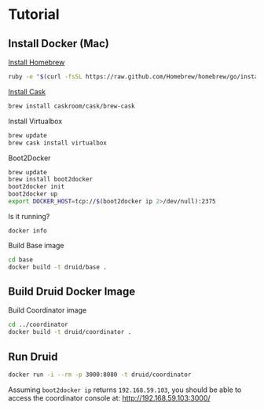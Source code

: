 # Tutorial

## Install Docker (Mac)

[Install Homebrew](http://brew.sh/#install)

```sh
ruby -e "$(curl -fsSL https://raw.github.com/Homebrew/homebrew/go/install)"
```

[Install Cask](http://caskroom.io/)

```sh
brew install caskroom/cask/brew-cask
```

Install Virtualbox

```sh
brew update
brew cask install virtualbox
```

Boot2Docker

```sh
brew update
brew install boot2docker
boot2docker init
boot2docker up
export DOCKER_HOST=tcp://$(boot2docker ip 2>/dev/null):2375
```

Is it running?

```
docker info
```

Build Base image

```sh
cd base
docker build -t druid/base .
```

## Build Druid Docker Image

Build Coordinator image

```sh
cd ../coordinator   
docker build -t druid/coordinator .
```

## Run Druid

```sh
docker run -i --rm -p 3000:8080 -t druid/coordinator
```

Assuming `boot2docker ip` returns `192.168.59.103`, you should be able to access the coordinator console at: http://192.168.59.103:3000/
